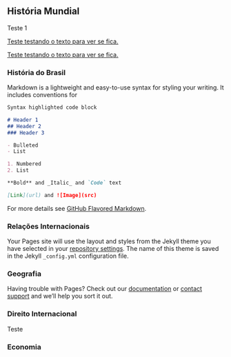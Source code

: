 ## História Mundial

Teste 1
<p><a href="#" style="text-decoration:nonecolor: #000000" title="Certo">Teste testando o texto para ver se fica.</a></p>
<p><a href="#" style="text-decoration:nonecolor: #000000" title="Errado">Teste testando o texto para ver se fica.</a></p>
  

### História do Brasil

Markdown is a lightweight and easy-to-use syntax for styling your writing. It includes conventions for

```markdown
Syntax highlighted code block

# Header 1
## Header 2
### Header 3

- Bulleted
- List

1. Numbered
2. List

**Bold** and _Italic_ and `Code` text

[Link](url) and ![Image](src)
```

For more details see [GitHub Flavored Markdown](https://guides.github.com/features/mastering-markdown/).

### Relações Internacionais

Your Pages site will use the layout and styles from the Jekyll theme you have selected in your [repository settings](https://github.com/concursado/diplomata/settings). The name of this theme is saved in the Jekyll `_config.yml` configuration file.

### Geografia

Having trouble with Pages? Check out our [documentation](https://help.github.com/categories/github-pages-basics/) or [contact support](https://github.com/contact) and we’ll help you sort it out.

### Direito Internacional

Teste

### Economia
